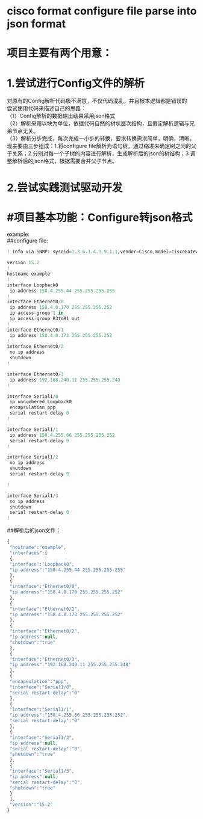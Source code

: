 cisco format configure file parse into json format
===

项目主要有两个用意：
===
1.尝试进行Config文件的解析
===
对原有的Config解析代码极不满意，不仅代码混乱，并且根本逻辑都是错误的<br>
尝试使用代码来描述自己的思路：<br>
	（1）Config解析的数据输出结果采用json格式<br>
	（2）解析采用以块为单位，依据代码自然的树状层次结构，且假定解析逻辑与兄弟节点无关。<br>
	（3）解析分步完成，每次完成一小步的转换，要求转换需求简单，明确，清晰。<br>
		 现主要由三步组成：1.将configure file解析为语句树，通过缩进来确定树之间的父子关系；2.分别对每一个子树的内容进行解析，生成解析后的json的树结构；3.调整解析后的json格式，根据需要合并父子节点。<br>
		 
2.尝试实践测试驱动开发
===


#项目基本功能：Configure转json格式
===
example:<br>
##configure file:<br>

```python
! Info via SNMP: sysoid=1.3.6.1.4.1.9.1.1,vendor=Cisco,model=ciscoGatewayServer,hostname=ACL_R2

version 15.2
!
hostname example
!
interface Loopback0
 ip address 158.4.255.44 255.255.255.255
!
interface Ethernet0/0
 ip address 158.4.0.170 255.255.255.252
 ip access-group 1 in
 ip access-group R3toR1 out
!
interface Ethernet0/1
 ip address 158.4.0.173 255.255.255.252
!
interface Ethernet0/2
 no ip address
 shutdown
!

interface Ethernet0/3
 ip address 192.168.240.11 255.255.255.248
!

interface Serial1/0
 ip unnumbered Loopback0
 encapsulation ppp
 serial restart-delay 0
!

interface Serial1/1
 ip address 158.4.255.66 255.255.255.252
 serial restart-delay 0
!

interface Serial1/2
 no ip address
 shutdown
 serial restart-delay 0

!

interface Serial1/3
 no ip address
 shutdown
 serial restart-delay 0
!
```

##解析后的json文件：<br>
```javascript
{
 "hostname":"example",
 "interfaces":[
 {
 "interface":"Loopback0",
 "ip address":"158.4.255.44 255.255.255.255"
 },
 {
 "interface":"Ethernet0/0",
 "ip address":"158.4.0.170 255.255.255.252"
 },
 {
 "interface":"Ethernet0/1",
 "ip address":"158.4.0.173 255.255.255.252"
 },
 {
 "interface":"Ethernet0/2",
 "ip address":null,
 "shutdown":"true"
 },
 {
 "interface":"Ethernet0/3",
 "ip address":"192.168.240.11 255.255.255.248"
 },
 {
 "encapsulation":"ppp",
 "interface":"Serial1/0",
 "serial restart-delay":"0"
 },
 {
 "interface":"Serial1/1",
 "ip address":"158.4.255.66 255.255.255.252",
 "serial restart-delay":"0"
 },
 {
 "interface":"Serial1/2",
 "ip address":null,
 "serial restart-delay":"0",
 "shutdown":"true"
 },
 {
 "interface":"Serial1/3",
 "ip address":null,
 "serial restart-delay":"0",
 "shutdown":"true"
 }
 ],
 "version":"15.2"
}
```
